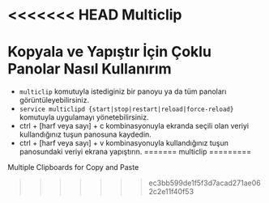 <<<<<<< HEAD
Multiclip
=====
Kopyala ve Yapıştır İçin Çoklu Panolar
Nasıl Kullanırım
=====
- `multiclip` komutuyla istediginiz bir panoyu ya da tüm panoları görüntüleyebilirsiniz.
- `service multiclipd {start|stop|restart|reload|force-reload}` komutuyla uygulamayı yönetebilirsiniz.
- ctrl + [harf veya sayı] + c kombinasyonuyla ekranda seçili olan veriyi kullandığınız tuşun panosuna kaydedin.
- ctrl + [harf veya sayı] + v kombinasyonuyla kullandığınız tuşun panosundaki veriyi ekrana yapıştırın.
=======
multiclip
=========

Multiple Clipboards for Copy and Paste
>>>>>>> ec3bb599de1f5f3d7acad271ae062c2e11f40f53
